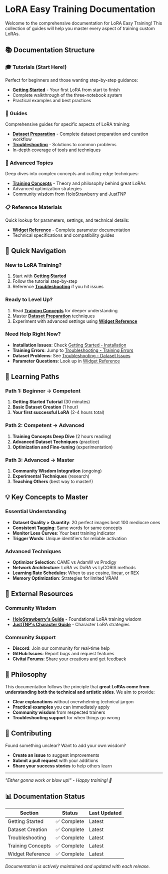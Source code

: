 # LoRA Easy Training Documentation

Welcome to the comprehensive documentation for LoRA Easy Training! This collection of guides will help you master every aspect of training custom LoRAs.

## 📚 Documentation Structure

### 🎓 Tutorials (Start Here!)
Perfect for beginners and those wanting step-by-step guidance:

- **[Getting Started](tutorials/getting_started.md)** - Your first LoRA from start to finish
- Complete walkthrough of the three-notebook system
- Practical examples and best practices

### 📖 Guides
Comprehensive guides for specific aspects of LoRA training:

- **[Dataset Preparation](guides/dataset_preparation.md)** - Complete dataset preparation and curation workflow
- **[Troubleshooting](guides/troubleshooting.md)** - Solutions to common problems
- In-depth coverage of tools and techniques

### 🔬 Advanced Topics
Deep dives into complex concepts and cutting-edge techniques:

- **[Training Concepts](advanced/training_concepts.md)** - Theory and philosophy behind great LoRAs
- Advanced optimization strategies
- Community wisdom from HoloStrawberry and JustTNP

### 📋 Reference Materials
Quick lookup for parameters, settings, and technical details:

- **[Widget Reference](reference/widget_reference.md)** - Complete parameter documentation
- Technical specifications and compatibility guides

## 🚀 Quick Navigation

### New to LoRA Training?
1. Start with **[Getting Started](tutorials/getting_started.md)**
2. Follow the tutorial step-by-step
3. Reference **[Troubleshooting](guides/troubleshooting.md)** if you hit issues

### Ready to Level Up?
1. Read **[Training Concepts](advanced/training_concepts.md)** for deeper understanding
2. Master **[Dataset Preparation](guides/dataset_preparation.md)** techniques
3. Experiment with advanced settings using **[Widget Reference](reference/widget_reference.md)**

### Need Help Right Now?
- **Installation Issues**: Check [Getting Started - Installation](tutorials/getting_started.md#1-installation)
- **Training Errors**: Jump to [Troubleshooting - Training Errors](guides/troubleshooting.md#training-errors)
- **Dataset Problems**: See [Troubleshooting - Dataset Issues](guides/troubleshooting.md#dataset-issues)
- **Parameter Questions**: Look up in [Widget Reference](reference/widget_reference.md)

## 🎯 Learning Paths

### Path 1: Beginner → Competent
1. **Getting Started Tutorial** (30 minutes)
2. **Basic Dataset Creation** (1 hour)
3. **Your first successful LoRA** (2-4 hours total)

### Path 2: Competent → Advanced
1. **Training Concepts Deep Dive** (2 hours reading)
2. **Advanced Dataset Techniques** (practice)
3. **Optimization and Fine-tuning** (experimentation)

### Path 3: Advanced → Master
1. **Community Wisdom Integration** (ongoing)
2. **Experimental Techniques** (research)
3. **Teaching Others** (best way to master!)

## 💡 Key Concepts to Master

### Essential Understanding
- **Dataset Quality > Quantity**: 20 perfect images beat 100 mediocre ones
- **Consistent Tagging**: Same words for same concepts
- **Monitor Loss Curves**: Your best training indicator
- **Trigger Words**: Unique identifiers for reliable activation

### Advanced Techniques
- **Optimizer Selection**: CAME vs AdamW vs Prodigy
- **Network Architecture**: LoRA vs DoRA vs LyCORIS methods
- **Learning Rate Schedules**: When to use cosine, linear, or REX
- **Memory Optimization**: Strategies for limited VRAM

## 🔗 External Resources

### Community Wisdom
- **[HoloStrawberry's Guide](https://civitai.com/articles/4/make-your-own-loras-easy-and-free)** - Foundational LoRA training wisdom
- **[JustTNP's Character Guide](https://civitai.com/articles/680/characters-clothing-poses-among-other-things-a-guide-for-sd15)** - Character LoRA strategies

### Community Support
- **Discord**: Join our community for real-time help
- **GitHub Issues**: Report bugs and request features
- **Civitai Forums**: Share your creations and get feedback

## 🎨 Philosophy

This documentation follows the principle that **great LoRAs come from understanding both the technical and artistic sides**. We aim to provide:

- **Clear explanations** without overwhelming technical jargon
- **Practical examples** you can immediately apply
- **Community wisdom** from respected trainers
- **Troubleshooting support** for when things go wrong

## 📝 Contributing

Found something unclear? Want to add your own wisdom? 

- **Create an issue** to suggest improvements
- **Submit a pull request** with your additions
- **Share your success stories** to help others learn

---

*"Either gonna work or blow up!" - Happy training! 🚀*

## 📊 Documentation Status

| Section | Status | Last Updated |
|---------|--------|--------------|
| Getting Started | ✅ Complete | Latest |
| Dataset Creation | ✅ Complete | Latest |
| Troubleshooting | ✅ Complete | Latest |
| Training Concepts | ✅ Complete | Latest |
| Widget Reference | ✅ Complete | Latest |

*Documentation is actively maintained and updated with each release.*